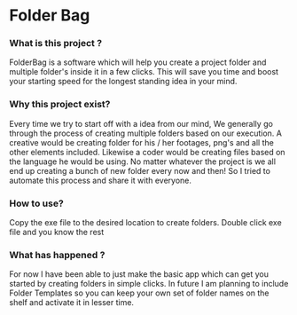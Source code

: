 # Folder Bag

### What is this project ?
FolderBag is a software which will help you create a project folder and multiple folder's inside it in a few clicks. This will save you time and boost your starting speed for the longest standing idea in your mind.

### Why this project exist?
Every time we try to start off with a idea from our mind, We generally go through the process of creating multiple folders based on our execution. A creative would be creating folder for his / her footages, png's and all the other elements included. Likewise a coder would be creating files based on the language he would be using. No matter whatever the project is we all end up creating a bunch of new folder every now and then! So I tried to automate this process and share it with everyone.

### How to use?
Copy the exe file to the desired location to create folders. Double click exe file and you know the rest

### What has happened ?
For now I have been able to just make the basic app which can get you started by creating folders in simple clicks. In future I am planning to include Folder Templates so you can keep your own set of folder names on the shelf and activate it in lesser time.

